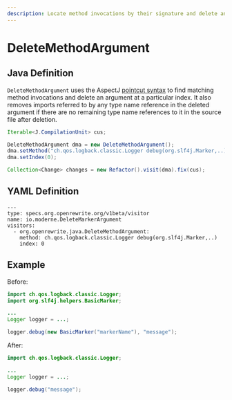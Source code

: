 ```yaml
---
description: Locate method invocations by their signature and delete an argument by index.
---
```


# DeleteMethodArgument

## Java Definition

`DeleteMethodArgument` uses the AspectJ [pointcut syntax](https://www.eclipse.org/aspectj/doc/next/progguide/language-joinPoints.html) to find matching method invocations and delete an argument at a particular index. It also removes imports referred to by any type name reference in the deleted argument if there are no remaining type name references to it in the source file after deletion.

```java
Iterable<J.CompilationUnit> cus;

DeleteMethodArgument dma = new DeleteMethodArgument();
dma.setMethod("ch.qos.logback.classic.Logger debug(org.slf4j.Marker,..)");
dma.setIndex(0);

Collection<Change> changes = new Refactor().visit(dma).fix(cus);
```

## YAML Definition

```text
---
type: specs.org.openrewrite.org/v1beta/visitor
name: io.moderne.DeleteMarkerArgument
visitors:
  - org.openrewrite.java.DeleteMethodArgument:
    method: ch.qos.logback.classic.Logger debug(org.slf4j.Marker,..)
    index: 0
```

## Example

Before:

```java
import ch.qos.logback.classic.Logger;
import org.slf4j.helpers.BasicMarker;

...
Logger logger = ...;

logger.debug(new BasicMarker("markerName"), "message");
```

After:

```java
import ch.qos.logback.classic.Logger;

...
Logger logger = ...;

logger.debug("message");
```

